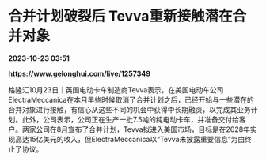 # 合并计划破裂后 Tevva重新接触潜在合并对象

**2023-10-23 03:51**

**https://www.gelonghui.com/live/1257349**

格隆汇10月23日｜英国电动卡车制造商Tevva表示，在美国电动车公司ElectraMeccanica在本月早些时候取消了合并计划之后，已经开始与一些潜在的合并对象进行接触，有信心从这些不同的机会中获得中长期融资，以完成其业务计划。此外，公司表示，公司正在生产一批7.5吨的纯电动卡车，并准备交付给客户。两家公司在8月宣布了合并计划，Tevva拟进入美国市场，目标是在2028年实现高达15亿美元的收入，但ElectraMeccanica以“Tevva未披露重要信息”为由终止了协议。